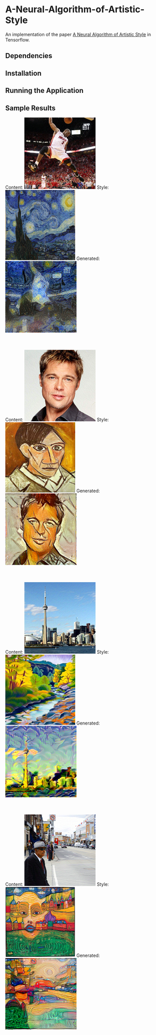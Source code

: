 A-Neural-Algorithm-of-Artistic-Style
======================================

An implementation of the paper [A Neural Algorithm of Artistic Style](https://arxiv.org/abs/1508.06576) in Tensorflow.

Dependencies
--------------------


Installation
-----------------


Running the Application
--------------

Sample Results
----------------------
Content: ![](/samples/DwadeStarry/Dwade.png) Style: <img src="/samples/DwadeStarry/starry.jpeg" width="220" height="220">  Generated: ![](/samples/DwadeStarry/DwadeStarry.png)
<br><br><br><br>
Content: ![](/samples/BradPicasso/Brad.png) Style: <img src="/samples/BradPicasso/Picasso.jpeg" width="220" height="220"> Generated: ![](/samples/BradPicasso/BradPicasso.png)
<br><br><br><br>
Content: ![](/samples/TorontoTrees/Toronto.png) Style: <img src="/samples/TorontoTrees/Trees.jpg" width="220" height="220"> Generated: ![](/samples/TorontoTrees/TorontoTrees.png)
<br><br><br><br>
Content: ![](/samples/StreetFace/Street.png)  Style: <img src="/samples/StreetFace/Face.jpeg" width="220" height="220"> Generated: ![](/samples/StreetFace/StreetFace.png)


